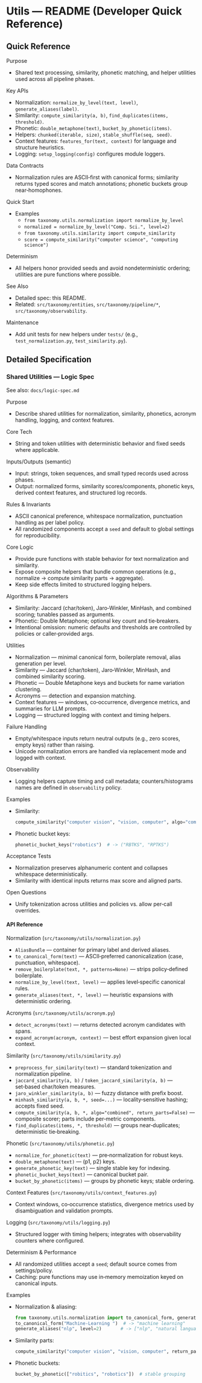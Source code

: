 # Utils — README (Developer Quick Reference)

## Quick Reference

Purpose
- Shared text processing, similarity, phonetic matching, and helper utilities used across all pipeline phases.

Key APIs
- Normalization: `normalize_by_level(text, level)`, `generate_aliases(label)`.
- Similarity: `compute_similarity(a, b)`, `find_duplicates(items, threshold)`.
- Phonetic: `double_metaphone(text)`, `bucket_by_phonetic(items)`.
- Helpers: `chunked(iterable, size)`, `stable_shuffle(seq, seed)`.
- Context features: `features_for(text, context)` for language and structure heuristics.
- Logging: `setup_logging(config)` configures module loggers.

Data Contracts
- Normalization rules are ASCII‑first with canonical forms; similarity returns typed scores and match annotations; phonetic buckets group near‑homophones.

Quick Start
- Examples
  - `from taxonomy.utils.normalization import normalize_by_level`
  - `normalized = normalize_by_level("Comp. Sci.", level=2)`
  - `from taxonomy.utils.similarity import compute_similarity`
  - `score = compute_similarity("computer science", "computing science")`

Determinism
- All helpers honor provided seeds and avoid nondeterministic ordering; utilities are pure functions where possible.

See Also
- Detailed spec: this README.
- Related: `src/taxonomy/entities`, `src/taxonomy/pipeline/*`, `src/taxonomy/observability`.

Maintenance
- Add unit tests for new helpers under `tests/` (e.g., `test_normalization.py`, `test_similarity.py`).

## Detailed Specification

### Shared Utilities — Logic Spec

See also: `docs/logic-spec.md`

Purpose
- Describe shared utilities for normalization, similarity, phonetics, acronym handling, logging, and context features.

Core Tech
- String and token utilities with deterministic behavior and fixed seeds where applicable.

Inputs/Outputs (semantic)
- Input: strings, token sequences, and small typed records used across phases.
- Output: normalized forms, similarity scores/components, phonetic keys, derived context features, and structured log records.

Rules & Invariants
- ASCII canonical preference, whitespace normalization, punctuation handling as per label policy.
- All randomized components accept a `seed` and default to global settings for reproducibility.

Core Logic
- Provide pure functions with stable behavior for text normalization and similarity.
- Expose composite helpers that bundle common operations (e.g., normalize → compute similarity parts → aggregate).
- Keep side effects limited to structured logging helpers.

Algorithms & Parameters
- Similarity: Jaccard (char/token), Jaro‑Winkler, MinHash, and combined scoring; tunables passed as arguments.
- Phonetic: Double Metaphone; optional key count and tie‑breakers.
- Intentional omission: numeric defaults and thresholds are controlled by policies or caller‑provided args.

Utilities
- Normalization — minimal canonical form, boilerplate removal, alias generation per level.
- Similarity — Jaccard (char/token), Jaro‑Winkler, MinHash, and combined similarity scoring.
- Phonetic — Double Metaphone keys and buckets for name variation clustering.
- Acronyms — detection and expansion matching.
- Context features — windows, co‑occurrence, divergence metrics, and summaries for LLM prompts.
- Logging — structured logging with context and timing helpers.

Failure Handling
- Empty/whitespace inputs return neutral outputs (e.g., zero scores, empty keys) rather than raising.
- Unicode normalization errors are handled via replacement mode and logged with context.

Observability
- Logging helpers capture timing and call metadata; counters/histograms names are defined in `observability` policy.

Examples
- Similarity:
  ```python
  compute_similarity("computer vision", "vision, computer", algo="combined", return_parts=True)
  ```
- Phonetic bucket keys:
  ```python
  phonetic_bucket_keys("robotics")  # -> ("RBTKS", "RPTKS")
  ```

Acceptance Tests
- Normalization preserves alphanumeric content and collapses whitespace deterministically.
- Similarity with identical inputs returns max score and aligned parts.

Open Questions
- Unify tokenization across utilities and policies vs. allow per‑call overrides.

#### API Reference

Normalization (`src/taxonomy/utils/normalization.py`)
- `AliasBundle` — container for primary label and derived aliases.
- `to_canonical_form(text)` — ASCII‑preferred canonicalization (case, punctuation, whitespace).
- `remove_boilerplate(text, *, patterns=None)` — strips policy‑defined boilerplate.
- `normalize_by_level(text, level)` — applies level‑specific canonical rules.
- `generate_aliases(text, *, level)` — heuristic expansions with deterministic ordering.

Acronyms (`src/taxonomy/utils/acronym.py`)
- `detect_acronyms(text)` — returns detected acronym candidates with spans.
- `expand_acronym(acronym, context)` — best effort expansion given local context.

Similarity (`src/taxonomy/utils/similarity.py`)
- `preprocess_for_similarity(text)` — standard tokenization and normalization pipeline.
- `jaccard_similarity(a, b)` / `token_jaccard_similarity(a, b)` — set‑based char/token measures.
- `jaro_winkler_similarity(a, b)` — fuzzy distance with prefix boost.
- `minhash_similarity(a, b, *, seed=...)` — locality‑sensitive hashing; accepts fixed seed.
- `compute_similarity(a, b, *, algo="combined", return_parts=False)` — composite scorer; parts include per‑metric components.
- `find_duplicates(items, *, threshold)` — groups near‑duplicates; deterministic tie‑breaking.

Phonetic (`src/taxonomy/utils/phonetic.py`)
- `normalize_for_phonetic(text)` — pre‑normalization for robust keys.
- `double_metaphone(text)` — (p1, p2) keys.
- `generate_phonetic_key(text)` — single stable key for indexing.
- `phonetic_bucket_keys(text)` — canonical bucket pair.
- `bucket_by_phonetic(items)` — groups by phonetic keys; stable ordering.

Context Features (`src/taxonomy/utils/context_features.py`)
- Context windows, co‑occurrence statistics, divergence metrics used by disambiguation and validation prompts.

Logging (`src/taxonomy/utils/logging.py`)
- Structured logger with timing helpers; integrates with observability counters where configured.

Determinism & Performance
- All randomized utilities accept a `seed`; default source comes from settings/policy.
- Caching: pure functions may use in‑memory memoization keyed on canonical inputs.

Examples
- Normalization & aliasing:
  ```python
  from taxonomy.utils.normalization import to_canonical_form, generate_aliases
  to_canonical_form("Machine‑Learning ")  # -> "machine learning"
  generate_aliases("nlp", level=2)       # -> ["nlp", "natural language processing"]
  ```
- Similarity parts:
  ```python
  compute_similarity("computer vision", "vision, computer", return_parts=True)
  ```
- Phonetic buckets:
  ```python
  bucket_by_phonetic(["robitics", "robotics"])  # stable grouping
  ```

